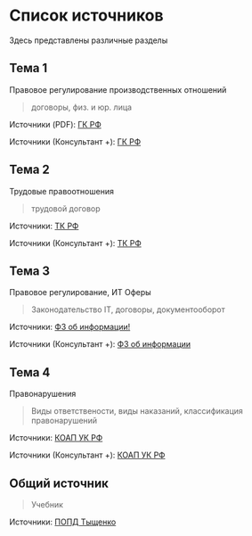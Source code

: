 # Список источников
Здесь представлены различные разделы
## Тема 1
Правовое регулирование производственных отношений
> договоры, физ. и юр. лица

Источники (PDF): [ГК РФ](/files/garant_grajdansky_kodeks_rf.pdf)

Источники (Консультант +): [ГК РФ](https://www.consultant.ru/search/?q=%D0%93%D0%9A+%D0%A0%D0%A4)
## Тема 2
Трудовые правоотношения
> трудовой договор

Источники: [ТК РФ](/files/TrydovoikodeksRossiiskoiFederaciio.pdf)

Источники (Консультант +): [ТК РФ](https://www.consultant.ru/document/cons_doc_LAW_34683/)

## Тема 3
Правовое регулирование, ИТ Оферы
> Законодательство IT, договоры, документооборот

Источники: [ФЗ об информации!](/files/fs-ob-informazii.pdf)

Источники (Консультант +): [ФЗ об информации](https://www.consultant.ru/document/cons_doc_LAW_61798/)

## Тема 4
Правонарушения
> Виды ответствености, виды наказаний, классификация правонарушений

Источники: [КОАП УК РФ](/files/koap_uk_rf.pdf)

Источники (Консультант +): [КОАП УК РФ](https://www.consultant.ru/document/cons_doc_LAW_34661/)

## Общий источник
> Учебник

Источники: [ПОПД Тыщенко](/files/PravObesProfDeyat.pdf)